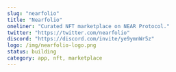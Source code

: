 ```yaml
---
slug: "nearfolio"
title: "Nearfolio"
oneliner: "Curated NFT marketplace on NEAR Protocol."
twitter: "https://twitter.com/nearfolio"
discord: "https://discord.com/invite/ye9ymnWr5z"
logo: /img/nearfolio-logo.png
status: building
category: app, nft, marketplace
---
```

